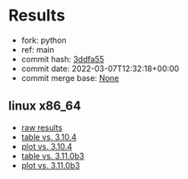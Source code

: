# Results

- fork: python
- ref: main
- commit hash: [3ddfa55](https://github.com/python/cpython/commit/3ddfa55)
- commit date: 2022-03-07T12:32:18+00:00
- commit merge base: [None](https://github.com/python/cpython/commit/None)

## linux x86_64

- [raw results](bm-20220307-linux-x86_64-python-main-3.11.0a6-3ddfa55.json)
- [table vs. 3.10.4](bm-20220307-linux-x86_64-python-main-3.11.0a6-3ddfa55-vs-3.10.4.md)
- [plot vs. 3.10.4](bm-20220307-linux-x86_64-python-main-3.11.0a6-3ddfa55-vs-3.10.4.png)
- [table vs. 3.11.0b3](bm-20220307-linux-x86_64-python-main-3.11.0a6-3ddfa55-vs-3.11.0b3.md)
- [plot vs. 3.11.0b3](bm-20220307-linux-x86_64-python-main-3.11.0a6-3ddfa55-vs-3.11.0b3.png)

